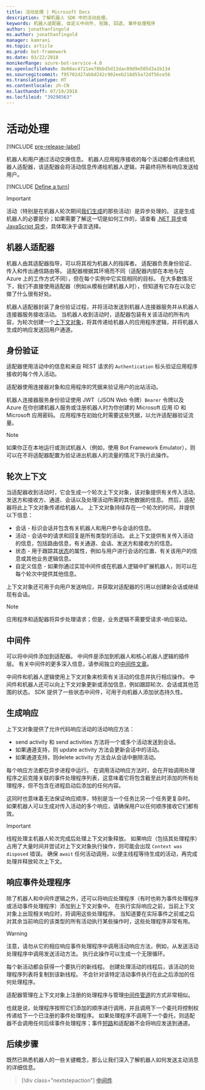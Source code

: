 ```yaml
---
title: 活动处理 | Microsoft Docs
description: 了解机器人 SDK 中的活动处理。
keywords: 机器人适配器, 自定义中间件, 短路, 回退, 事件处理程序
author: jonathanfingold
ms.author: jonathanfingold
manager: kamrani
ms.topic: article
ms.prod: bot-framework
ms.date: 03/22/2018
monikerRange: azure-bot-service-4.0
ms.openlocfilehash: 8e08ac4721ee78bbd5d13dac09d9e505d3a1b134
ms.sourcegitcommit: f95702d27abbd242c902eeb218d55a72df56ce56
ms.translationtype: HT
ms.contentlocale: zh-CN
ms.lasthandoff: 07/19/2018
ms.locfileid: "39298563"
---
```

# <a name="activity-processing"></a>活动处理

[!INCLUDE [pre-release-label](~/includes/pre-release-label.md)]

机器人和用户通过活动交换信息。 机器人应用程序接收的每个活动都会传递给机器人适配器，该适配器会将活动信息传递给机器人逻辑，并最终将所有响应发送给用户。

[!INCLUDE [Define a turn](~/includes/snippet-definition-turn.md)]

> [!IMPORTANT]
> 活动（特别是在机器人轮次期间[我们生成](#generating-responses)的那些活动）是异步处理的。 这是生成机器人的必要部分；如果需要了解这一切是如何工作的，请查看 [.NET 异步](https://docs.microsoft.com/en-us/dotnet/csharp/async)或 [JavaScript 异步](https://developer.mozilla.org/en-US/docs/Web/JavaScript/Reference/Statements/async_function)，具体取决于语言选择。

## <a name="the-bot-adapter"></a>机器人适配器

机器人由其适配器指导，可以将其视为机器人的指挥者。 适配器负责身份验证、传入和传出通信路由等。 适配器根据其环境而不同（适配器内部在本地与在 Azure 上的工作方式不同），但在每个实例中它实现相同的目标。 在大多数情况下，我们不直接使用适配器（例如从模板创建机器人时），但知道有它存在以及它做了什么很有好处。

机器人适配器封装了身份验证过程，并将活动发送到机器人连接器服务并从机器人连接器服务接收活动。 当机器人收到活动时，适配器包装有关该活动的所有内容，为轮次创建一个[上下文对象](#turn-context)，将其传递给机器人的应用程序逻辑，并将机器人生成的响应发送回用户通道。

## <a name="authentication"></a>身份验证

适配器使用活动中的信息和来自 REST 请求的 `Authentication` 标头验证应用程序接收的每个传入活动。

适配器使用连接器对象和应用程序的凭据来验证用户的出站活动。

机器人连接器服务身份验证使用 JWT（JSON Web 令牌）`Bearer` 令牌以及 Azure 在你创建机器人服务或注册机器人时为你创建的 Microsoft 应用 ID 和 Microsoft 应用密码。 应用程序在初始化时需要这些凭据，以允许适配器验证流量。

> [!NOTE]
> 如果你正在本地运行或测试机器人（例如，使用 Bot Framework Emulator），则可以在不将适配器配置为验证进出机器人的流量的情况下执行此操作。

## <a name="turn-context"></a>轮次上下文

当适配器收到活动时，它会生成一个轮次上下文对象，该对象提供有关传入活动、发送方和接收方、通道、会话以及处理活动所需的其他数据的信息。 然后，适配器将此上下文对象传递给机器人。 上下文对象持续存在一个轮次的时间，并提供以下信息：

* 会话 - 标识会话并包含有关机器人和用户参与会话的信息。
* 活动 - 会话中的请求和回复是所有类型的活动。 此上下文提供有关传入活动的信息，包括路由信息，有关通道、会话、发送方和接收方的信息。
* 状态 - 用于跟踪其[状态](~/v4sdk/bot-builder-storage-concept.md)的属性，例如与用户进行会话的位置、有关该用户的信息或其他业务逻辑信息。
* 自定义信息 - 如果你通过实现中间件或在机器人逻辑中扩展机器人，则可以在每个轮次中提供其他信息。

上下文对象还可用于向用户发送响应，并获取对适配器的引用以创建新会话或继续现有会话。

> [!NOTE]
> 应用程序和适配器将异步处理请求；但是，业务逻辑不需要受请求-响应驱动。

## <a name="middleware"></a>中间件

可以将中间件添加到适配器。 中间件是添加到机器人和核心机器人逻辑的插件层。 有关中间件的更多深入信息，请参阅独立的[中间件文章](~/v4sdk/bot-builder-concept-middleware.md)。

中间件和机器人逻辑使用上下文对象来检索有关活动的信息并执行相应操作。 中间件和机器人还可以向上下文对象更新或添加信息，例如跟踪轮次、会话或其他范围的状态。 SDK 提供了一些状态中间件，可用于向机器人添加状态持久性。

## <a name="generating-responses"></a>生成响应

上下文对象提供了允许代码响应活动的活动响应方法：

* send activity 和 send activities 方法将一个或多个活动发送到会话。
* 如果通道支持，则 update activity 方法会更新会话中的活动。
* 如果通道支持，则delete activity 方法会从会话中删除活动。

每个响应方法都在异步进程中运行。 在调用活动响应方法时，会在开始调用处理程序之前克隆关联的事件处理程序列表，这意味着它将包含截至此时添加的所有处理程序，但不包含在进程启动后添加的任何内容。

这同时也意味着无法保证响应顺序，特别是当一个任务比另一个任务更复杂时。 如果机器人可以生成对传入活动的多个响应，请确保用户以任何顺序接收它们都有效。

> [!IMPORTANT]
> 线程处理主机器人轮次完成后处理上下文对象释放。 如果响应（包括其处理程序）占用了大量时间并尝试对上下文对象执行操作，则可能会出现 `Context was disposed` 错误。 确保 `await` 任何活动调用，以便主线程等待生成的活动，再完成处理并释放轮次上下文。

## <a name="response-event-handlers"></a>响应事件处理程序

除了机器人和中间件逻辑之外，还可以将响应处理程序（有时也称为事件处理程序或活动事件处理程序）添加到上下文对象中。 在执行实际响应之前，当前上下文对象上出现相关响应时，将调用这些处理程序。 当知道要在实际事件之前或之后对其余当前响应的该类型的所有活动执行某些操作时，这些处理程序非常有用。

> [!WARNING]
> 注意，请勿从它的相应响应事件处理程序中调用活动响应方法，例如，从发送活动处理程序中调用发送活动方法。 执行此操作可以生成一个无限循环。

每个新活动都会获得一个要执行的新线程。 创建处理活动的线程后，该活动的处理程序列表将复制到该新线程。 不会针对该特定活动事件执行在此之后添加的任何处理程序。

适配器管理在上下文对象上注册的处理程序与管理[中间件管道](~/v4sdk/bot-builder-concept-middleware.md#the-bot-middleware-pipeline)的方式非常相似。

也就是说，处理程序按照它们添加的顺序进行调用，并且调用下一个委托将控制权传递给下一个已注册的事件处理程序。 如果处理程序不调用下一个委托，则适配器不会调用任何后续事件处理程序；事件[短路](~/v4sdk/bot-builder-concept-middleware.md#short-circuiting)和适配器不会将响应发送到通道。

## <a name="next-steps"></a>后续步骤

既然已熟悉机器人的一些关键概念，那么让我们深入了解机器人如何发送主动消息的详细信息。

> [!div class="nextstepaction"]
> [中间件](~/v4sdk/bot-builder-concept-middleware.md)
